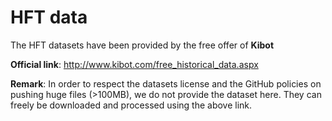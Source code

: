 # HFT data


The HFT datasets have been provided by the free offer of **Kibot**



**Official link**: http://www.kibot.com/free_historical_data.aspx


**Remark**: In order to respect the datasets license and the GitHub policies on pushing huge files (>100MB), we do not provide the dataset here. They can freely be downloaded and processed using the above link.
